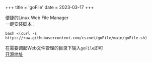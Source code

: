 +++
title = 'goFile'
date = 2023-03-17
+++

便捷的Linux Web File Manager  
一键安装脚本：  
```shell
bash <(curl -s https://raw.githubusercontent.com/csznet/goFile/main/goFile.sh)
```  

在需要调起Web文件管理的目录下输入```goFile```即可  
[开源地址](https://github.com/csznet/goFile)